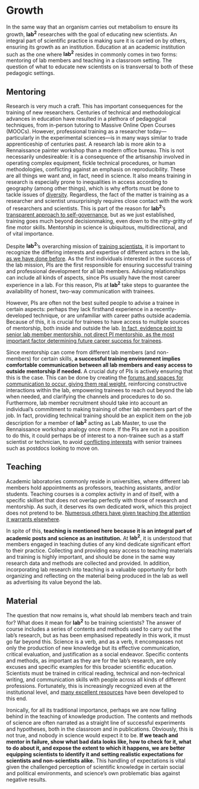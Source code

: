 # Growth

In the same way that an organism carries out metabolism to ensure its growth, **lab<sup>2</sup>** researches with the goal of educating new scientists. An integral part of scientific practice is making sure it is carried on by others, ensuring its growth as an institution. Education at an academic institution such as the one where **lab<sup>2</sup>** resides in commonly comes in two forms: mentoring of lab members and teaching in a classroom setting. The question of what to educate new scientists on is transversal to both of these pedagogic settings.

## Mentoring

Research is very much a craft. This has important consequences for the training of new researchers. Centuries of technical and methodological advances in education have resulted in a plethora of pedagogical techniques, from in-person tutoring to Massive Online Open Courses (MOOCs). However, professional training as a researcher today—particularly in the experimental sciences—is in many ways similar to trade apprenticeship of centuries past. A research lab is more akin to a Rennaissance painter workshop than a modern office bureau. This is not necessarily undesireable: it is a consequence of the artisanship involved in operating complex equipment, fickle technical procedures, or human methodologies, conflicting against an emphasis on reproducibility. These are all things we want and, in fact, need in science. It also means training in research is especially prone to inequalities in access according to geography (among other things), which is why efforts must be done to tackle issues of [diversity](composition.md). Regardless, the fact of the matter is training as a researcher and scientist unsurprisingly requires close contact with the work of researchers and scientists. This is part of the reason for **lab<sup>2</sup>**’s [transparent approach to self-governance](composition,md), but as we just established, training goes much beyond decisionmaking, even down to the nitty-gritty of fine motor skills. Mentorship in science is ubiquitous, multidirectional, and of vital importance.

Despite **lab<sup>2</sup>**’s overarching mission of [training scientists](philosophy.md), it is important to recognize the differing interests and expertise of different actors in the lab, [as we have done before](composition.md). As the first individuals interested in the success of the lab mission, PIs are the first responsible for ensuring successful training and professional development for all lab members. Advising relationships can include all kinds of aspects, since PIs usually have the most career experience in a lab. For this reason, PIs at **lab<sup>2</sup>** take steps to guarantee the availability of honest, two-way communication with trainees.

However, PIs are often not the best suited people to advise a trainee in certain aspects: perhaps they lack firsthand experience in a recently-developed technique, or are unfamiliar with career paths outside academia. Because of this, it is crucial for trainees to have access to multiple sources of mentorship, both inside and outside the lab. [In fact, evidence point to senior lab member mentorship, not direct PI mentorship, as the most important factor determining future career success for trainees]().

Since mentorship can come from different lab members (and non-members) for certain skills, **a successful training environment implies comfortable communication between all lab members and easy access to outside mentorship if needed.** A crucial duty of PIs is actively ensuring that this is the case. This can be done by creating the [forums and spaces for communication to occur, giving them real weight](composition.md), reinforcing constructive interactions within the lab, empowering trainees to reach out beyond the lab when needed, and clarifying the channels and procedures to do so. Furthermore, lab member recruitment should take into account an individual’s commitment to making training of other lab members part of the job. In fact, providing technical training should be an explicit item on the job description for a member of **lab<sup>2</sup>** acting as Lab Master, to use the Rennaissance workshop analogy once more. If the PIs are not in a position to do this, it could perhaps be of interest to a non-trainee such as a staff scientist or technician, to avoid [conflicting interests](composition.md) with senior trainees such as postdocs looking to move on.

## Teaching

Academic laboratories commonly reside in universities, where different lab members hold appointments as professors, teaching assistants, and/or students. Teaching courses is a complex activity in and of itself, with a specific skillset that does not overlap perfectly with those of research and mentorship. As such, it deserves its own dedicated work, which this project does not pretend to be. [Numerous others have given teaching the attention it warrants elsewhere](info.md).

In spite of this, **teaching is mentioned here because it is an integral part of academic posts and science as an institution.** At **lab<sup>2</sup>**, it is understood that members engaged in teaching duties of any kind dedicate significant effort to their practice. Collecting and providing easy access to teaching materials and training is highly important, and should be done in the same way research data and methods are collected and provided. In addition, incorporating lab research into teaching is a valuable opportunity for both organizing and reflecting on the material being produced in the lab as well as advertising its value beyond the lab.

## Material

The question that now remains is, what should lab members teach and train for? What does it mean for **lab<sup>2</sup>** to be training scientists? The answer of course includes a series of contents and methods used to carry out the lab’s research, but as has been emphasised repeatedly in this work, it must go far beyond this. Science is a verb, and as a verb, it encompasses not only the production of new knowledge but its effective communication, critical evaluation, and justification as a social endeavor. Specific contents and methods, as important as they are for the lab’s research, are only excuses and specific examples for this broader scientific education. Scientists must be trained in critical reading, technical and non-technical writing, and communication skills with people across all kinds of different professions. Fortunately, this is increasingly recognized even at the institutional level, and [many excellent resources]() have been developed to this end.

Ironically, for all its traditional importance, perhaps we are now falling behind in the teaching of knowledge production. The contents and methods of science are often narrated as a straight line of successful experiments and hypotheses, both in the classroom and in publications. Obviously, this is not true, and nobody in science would expect it to be. **If we teach and mentor in failure, show what bad data looks like, how to check for it, what to do about it, and expose the extent to which it happens, we are better equipping scientists to identify it and setting realistic expectations for scientists and non-scientists alike.** This handling of expectations is vital given the challenged perception of scientific knowledge in certain social and political environments, and science’s own problematic bias against negative results.
